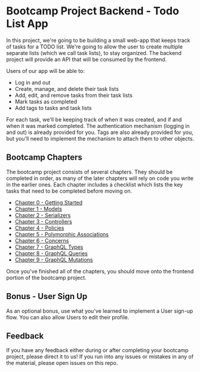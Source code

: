 # Bootcamp Project Backend - Todo List App
In this project, we're going to be building a small web-app that keeps track of tasks for a TODO list.
We're going to allow the user to create multiple separate lists (which we call task lists), to stay organized.
The backend project will provide an API that will be consumed by the frontend.

Users of our app will be able to:
 - Log in and out
 - Create, manage, and delete their task lists
 - Add, edit, and remove tasks from their task lists
 - Mark tasks as completed
 - Add tags to tasks and task lists

For each task, we'll be keeping track of when it was created, and if and when it was marked completed.
The authentication mechanism (logging in and out) is already provided for you.
Tags are also already provided for you, but you'll need to implement the mechanism to attach them to other objects.

## Bootcamp Chapters
The bootcamp project consists of several chapters. They should be completed in order, as many of the later chapters
will rely on code you write in the earlier ones.
Each chapter includes a checklist which lists the key tasks that need to be completed before moving on.

 - [Chapter 0 - Getting Started](./chapters/Chapter%200%20-%20Getting%20Started.md)
 - [Chapter 1 - Models](./chapters/Chapter%201%20-%20Models.md)
 - [Chapter 2 - Serializers](./chapters/Chapter%202%20-%20Serializers.md)
 - [Chapter 3 - Controllers](./chapters/Chapter%203%20-%20Controllers.md)
 - [Chapter 4 - Policies](./chapters/Chapter%204%20-%20Policies.md)
 - [Chapter 5 - Polymorphic Associations](./chapters/Chapter%205%20-%20Polymorphic%20Associations.md)
 - [Chapter 6 - Concerns](./chapters/Chapter%206%20-%20Concerns.md)
 - [Chapter 7 - GraphQL Types](./chapters/Chapter%207%20-%20GraphQL%20Types.md)
 - [Chapter 8 - GraphQL Queries](./chapters/Chapter%208%20-%20GraphQL%20Queries.md)
 - [Chapter 9 - GraphQL Mutations](./chapters/Chapter%209%20-%20GraphQL%20Mutations.md)

Once you've finished all of the chapters, you should move onto the frontend portion of the bootcamp project.

## Bonus - User Sign Up
As an optional bonus, use what you've learned to implement a User sign-up flow.
You can also allow Users to edit their profile.

## Feedback
If you have any feedback either during or after completing your bootcamp project, please direct it to us!
If you run into any issues or mistakes in any of the material, please open issues on this repo.
